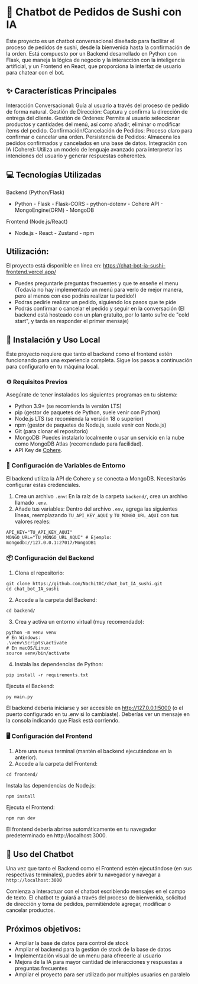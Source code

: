 # 🍣 Chatbot de Pedidos de Sushi con IA
Este proyecto es un chatbot conversacional diseñado para facilitar el proceso de pedidos de sushi, desde la bienvenida hasta la confirmación de la orden. Está compuesto por un Backend desarrollado en Python con Flask, que maneja la lógica de negocio y la interacción con la inteligencia artificial, y un Frontend en React, que proporciona la interfaz de usuario para chatear con el bot.

## ✨ Características Principales
Interacción Conversacional: Guía al usuario a través del proceso de pedido de forma natural.
Gestión de Dirección: Captura y confirma la dirección de entrega del cliente.
Gestión de Órdenes: Permite al usuario seleccionar productos y cantidades del menú, así como añadir, eliminar o modificar ítems del pedido.
Confirmación/Cancelación de Pedidos: Proceso claro para confirmar o cancelar una orden.
Persistencia de Pedidos: Almacena los pedidos confirmados y cancelados en una base de datos.
Integración con IA (Cohere): Utiliza un modelo de lenguaje avanzado para interpretar las intenciones del usuario y generar respuestas coherentes.

## 💻 Tecnologías Utilizadas
Backend (Python/Flask)
- Python - Flask - Flask-CORS - python-dotenv - Cohere API - MongoEngine(ORM) - MongoDB
  
Frontend (Node.js/React)
- Node.js - React - Zustand - npm

## Utilización:
El proyecto está disponible en línea en: https://chat-bot-ia-sushi-frontend.vercel.app/
- Puedes preguntarle preguntas frecuentes y que te enseñe el menu (Todavía no hay implementado un menú para verlo de mejor manera, pero al menos con eso podrás realizar tu pedido!)
- Podras pedirle realizar un pedido, siguiendo los pasos que te pide
- Podrás confirmar o cancelar el pedido y seguir en la conversación
 (El backend está hosteado con un plan gratuito, por lo tanto sufre de "cold start", y tarda en responder el primer mensaje)
  
## 🚀 Instalación y Uso Local
Este proyecto requiere que tanto el backend como el frontend estén funcionando para una experiencia completa. Sigue los pasos a continuación para configurarlo en tu máquina local.

### ⚙️ Requisitos Previos
Asegúrate de tener instalados los siguientes programas en tu sistema:

- Python 3.9+ (se recomienda la versión LTS)
- pip (gestor de paquetes de Python, suele venir con Python)
- Node.js LTS (se recomienda la versión 18 o superior)
- npm (gestor de paquetes de Node.js, suele venir con Node.js)
- Git (para clonar el repositorio)
- MongoDB: Puedes instalarlo localmente o usar un servicio en la nube como MongoDB Atlas (recomendado para facilidad).
- API Key de [Cohere](https://docs.cohere.com/v2/docs/rate-limits).  

### 🔑 Configuración de Variables de Entorno
El backend utiliza la API de Cohere y se conecta a MongoDB. Necesitarás configurar estas credenciales.

1. Crea un archivo `.env`: En la raíz de la carpeta `backend/`, crea un archivo llamado `.env`.
2. Añade tus variables: Dentro del archivo `.env`, agrega las siguientes líneas, reemplazando `TU_API_KEY_AQUI` y `TU_MONGO_URL_AQUI` con tus valores reales:
```
API_KEY="TU_API_KEY_AQUI"
MONGO_URL="TU_MONGO_URL_AQUI" # Ejemplo: mongodb://127.0.0.1:27017/MongoDB1
```

### 📦 Configuración del Backend
1. Clona el repositorio:
```
git clone https://github.com/Nachit0C/chat_bot_IA_sushi.git
cd chat_bot_IA_sushi
```
2. Accede a la carpeta del Backend:
```
cd backend/
```
3. Crea y activa un entorno virtual (muy recomendado):
```
python -m venv venv
# En Windows:
.\venv\Scripts\activate
# En macOS/Linux:
source venv/bin/activate
```
4. Instala las dependencias de Python:
```
pip install -r requirements.txt
```
Ejecuta el Backend:
```
py main.py
```
El backend debería iniciarse y ser accesible en http://127.0.0.1:5000 (o el puerto configurado en tu .env si lo cambiaste). Deberías ver un mensaje en la consola indicando que Flask está corriendo.
### 🖥️ Configuración del Frontend
1. Abre una nueva terminal (mantén el backend ejecutándose en la anterior).
2. Accede a la carpeta del Frontend:
```
cd frontend/
```
Instala las dependencias de Node.js:
```
npm install
```
Ejecuta el Frontend:
```
npm run dev
```
El frontend debería abrirse automáticamente en tu navegador predeterminado en http://localhost:3000.
## 💬 Uso del Chatbot
Una vez que tanto el Backend como el Frontend estén ejecutándose (en sus respectivas terminales), puedes abrir tu navegador y navegar a `http://localhost:3000`

Comienza a interactuar con el chatbot escribiendo mensajes en el campo de texto. El chatbot te guiará a través del proceso de bienvenida, solicitud de dirección y toma de pedidos, permitiéndote agregar, modificar o cancelar productos.

## Próximos objetivos:
- Ampliar la base de datos para control de stock
- Ampliar el backend para la gestion de stock de la base de datos
- Implementación visual de un menu para ofrecerle al usuario
- Mejora de la IA para mayor cantidad de interacciones y respuestas a preguntas frecuentes
- Ampliar el proyecto para ser utilizado por multiples usuarios en paralelo
